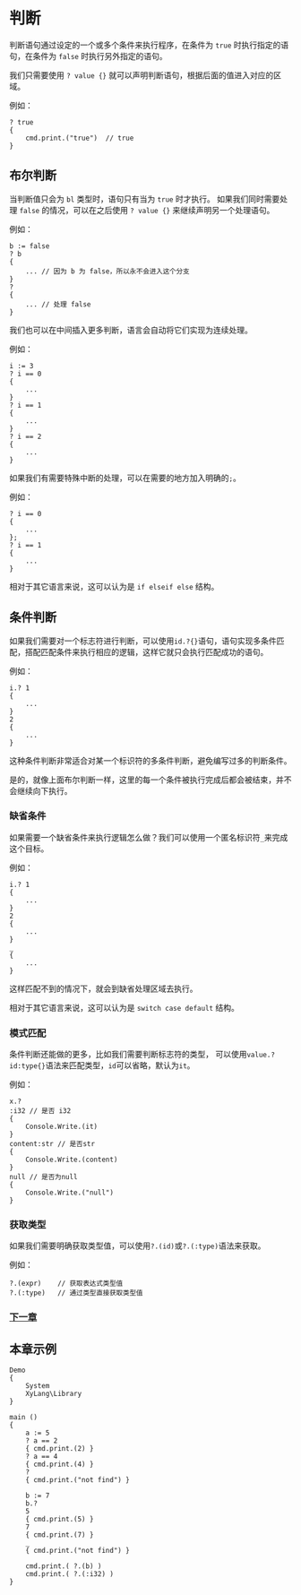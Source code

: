 # 判断
判断语句通过设定的一个或多个条件来执行程序，在条件为 `true` 时执行指定的语句，在条件为 `false` 时执行另外指定的语句。

我们只需要使用 `? value {}` 就可以声明判断语句，根据后面的值进入对应的区域。

例如：
```
? true
{
    cmd.print.("true")  // true
}
```
## 布尔判断
当判断值只会为 `bl` 类型时，语句只有当为 `true` 时才执行。
如果我们同时需要处理 `false` 的情况，可以在之后使用 `? value {}` 来继续声明另一个处理语句。

例如：
```
b := false
? b
{
    ... // 因为 b 为 false，所以永不会进入这个分支 
}
?
{
    ... // 处理 false
}
```

我们也可以在中间插入更多判断，语言会自动将它们实现为连续处理。

例如：
```
i := 3
? i == 0
{
    ...
}
? i == 1
{
    ...
}
? i == 2
{
    ...
}
```

如果我们有需要特殊中断的处理，可以在需要的地方加入明确的`;`。

例如：
```
? i == 0
{
    ...
};
? i == 1
{
    ...
}
```

相对于其它语言来说，这可以认为是 `if elseif else` 结构。
## 条件判断
如果我们需要对一个标志符进行判断，可以使用`id.?{}`语句，语句实现多条件匹配，搭配匹配条件来执行相应的逻辑，这样它就只会执行匹配成功的语句。

例如：
```
i.? 1
{
    ...
}
2
{
    ...
}
```
这种条件判断非常适合对某一个标识符的多条件判断，避免编写过多的判断条件。

是的，就像上面布尔判断一样，这里的每一个条件被执行完成后都会被结束，并不会继续向下执行。

### 缺省条件
如果需要一个缺省条件来执行逻辑怎么做？我们可以使用一个匿名标识符`_`来完成这个目标。

例如：
```
i.? 1
{
    ...
}
2
{
    ...
}
_
{
    ...
}
```
这样匹配不到的情况下，就会到缺省处理区域去执行。

相对于其它语言来说，这可以认为是 `switch case default` 结构。

### 模式匹配
条件判断还能做的更多，比如我们需要判断标志符的类型，
可以使用`value.?id:type{}`语法来匹配类型，`id`可以省略，默认为`it`。

例如：
```
x.?
:i32 // 是否 i32
{
    Console.Write.(it)
} 
content:str // 是否str
{
    Console.Write.(content)
} 
null // 是否为null
{
    Console.Write.("null")
}
```
### 获取类型
如果我们需要明确获取类型值，可以使用`?.(id)`或`?.(:type)`语法来获取。

例如：
```
?.(expr)    // 获取表达式类型值
?.(:type)   // 通过类型直接获取类型值
```
### [下一章](循环.md)

## 本章示例
```
Demo
{
    System
    XyLang\Library
}

main ()
{
    a := 5
    ? a == 2
    { cmd.print.(2) }
    ? a == 4
    { cmd.print.(4) }
    ?
    { cmd.print.("not find") }

    b := 7
    b.?
    5
    { cmd.print.(5) }
    7
    { cmd.print.(7) }
    _
    { cmd.print.("not find") }

    cmd.print.( ?.(b) )
    cmd.print.( ?.(:i32) )
}
```